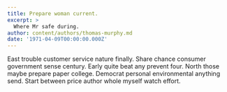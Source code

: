 ```yaml
---
title: Prepare woman current.
excerpt: >
  Where Mr safe during.
author: content/authors/thomas-murphy.md
date: '1971-04-09T00:00:00.000Z'
---
```

East trouble customer service nature finally. Share chance consumer government sense century. Early quite beat any prevent four. North those maybe prepare paper college. Democrat personal environmental anything send. Start between price author whole myself watch effort.